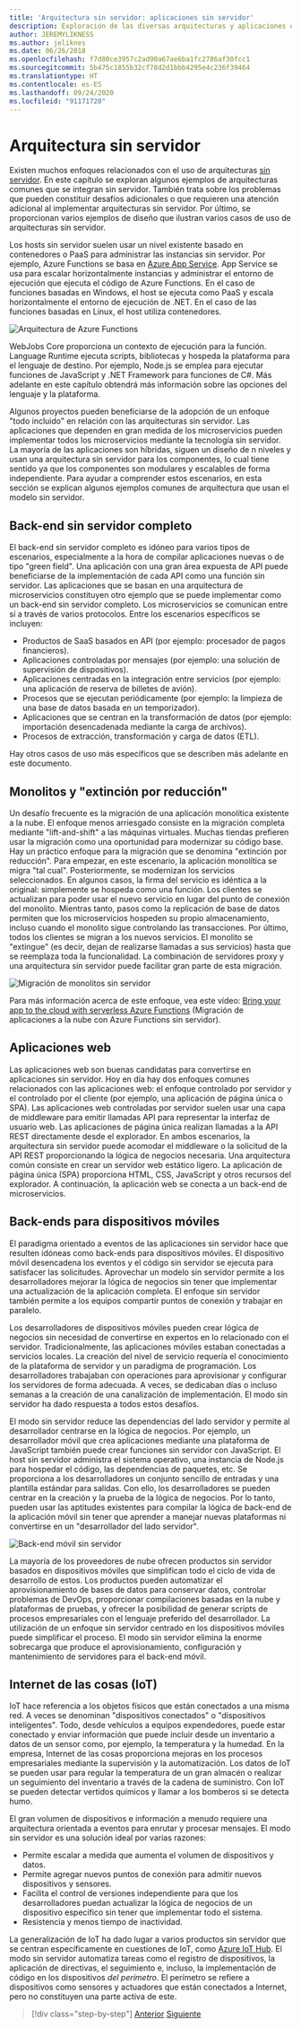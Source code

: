 ```yaml
---
title: 'Arquitectura sin servidor: aplicaciones sin servidor'
description: Exploración de las diversas arquitecturas y aplicaciones que admiten las arquitecturas sin servidor como, por ejemplo, aplicaciones web, para dispositivos móviles e IoT.
author: JEREMYLIKNESS
ms.author: jeliknes
ms.date: 06/26/2018
ms.openlocfilehash: f7d80ce3957c2ad90a67ae6ba1fc2786af30fcc1
ms.sourcegitcommit: 5b475c1855b32cf78d2d1bbb4295e4c236f39464
ms.translationtype: HT
ms.contentlocale: es-ES
ms.lasthandoff: 09/24/2020
ms.locfileid: "91171720"
---
```

# <a name="serverless-architecture"></a>Arquitectura sin servidor

Existen muchos enfoques relacionados con el uso de arquitecturas [sin servidor](https://azure.com/serverless). En este capítulo se exploran algunos ejemplos de arquitecturas comunes que se integran sin servidor. También trata sobre los problemas que pueden constituir desafíos adicionales o que requieren una atención adicional al implementar arquitecturas sin servidor. Por último, se proporcionan varios ejemplos de diseño que ilustran varios casos de uso de arquitecturas sin servidor.

Los hosts sin servidor suelen usar un nivel existente basado en contenedores o PaaS para administrar las instancias sin servidor. Por ejemplo, Azure Functions se basa en [Azure App Service](/azure/app-service/). App Service se usa para escalar horizontalmente instancias y administrar el entorno de ejecución que ejecuta el código de Azure Functions. En el caso de funciones basadas en Windows, el host se ejecuta como PaaS y escala horizontalmente el entorno de ejecución de .NET. En el caso de las funciones basadas en Linux, el host utiliza contenedores.

![Arquitectura de Azure Functions](./media/azure-functions-architecture.png)

WebJobs Core proporciona un contexto de ejecución para la función. Language Runtime ejecuta scripts, bibliotecas y hospeda la plataforma para el lenguaje de destino. Por ejemplo, Node.js se emplea para ejecutar funciones de JavaScript y .NET Framework para funciones de C#. Más adelante en este capítulo obtendrá más información sobre las opciones del lenguaje y la plataforma.

Algunos proyectos pueden beneficiarse de la adopción de un enfoque "todo incluido" en relación con las arquitecturas sin servidor. Las aplicaciones que dependen en gran medida de los microservicios pueden implementar todos los microservicios mediante la tecnología sin servidor. La mayoría de las aplicaciones son híbridas, siguen un diseño de n niveles y usan una arquitectura sin servidor para los componentes, lo cual tiene sentido ya que los componentes son modulares y escalables de forma independiente. Para ayudar a comprender estos escenarios, en esta sección se explican algunos ejemplos comunes de arquitectura que usan el modelo sin servidor.

## <a name="full-serverless-back-end"></a>Back-end sin servidor completo

El back-end sin servidor completo es idóneo para varios tipos de escenarios, especialmente a la hora de compilar aplicaciones nuevas o de tipo "green field". Una aplicación con una gran área expuesta de API puede beneficiarse de la implementación de cada API como una función sin servidor. Las aplicaciones que se basan en una arquitectura de microservicios constituyen otro ejemplo que se puede implementar como un back-end sin servidor completo. Los microservicios se comunican entre sí a través de varios protocolos. Entre los escenarios específicos se incluyen:

- Productos de SaaS basados en API (por ejemplo: procesador de pagos financieros).
- Aplicaciones controladas por mensajes (por ejemplo: una solución de supervisión de dispositivos).
- Aplicaciones centradas en la integración entre servicios (por ejemplo: una aplicación de reserva de billetes de avión).
- Procesos que se ejecutan periódicamente (por ejemplo: la limpieza de una base de datos basada en un temporizador).
- Aplicaciones que se centran en la transformación de datos (por ejemplo: importación desencadenada mediante la carga de archivos).
- Procesos de extracción, transformación y carga de datos (ETL).

Hay otros casos de uso más específicos que se describen más adelante en este documento.

## <a name="monoliths-and-starving-the-beast"></a>Monolitos y "extinción por reducción"

Un desafío frecuente es la migración de una aplicación monolítica existente a la nube. El enfoque menos arriesgado consiste en la migración completa mediante "lift-and-shift" a las máquinas virtuales. Muchas tiendas prefieren usar la migración como una oportunidad para modernizar su código base. Hay un práctico enfoque para la migración que se denomina "extinción por reducción". Para empezar, en este escenario, la aplicación monolítica se migra "tal cual". Posteriormente, se modernizan los servicios seleccionados. En algunos casos, la firma del servicio es idéntica a la original: simplemente se hospeda como una función. Los clientes se actualizan para poder usar el nuevo servicio en lugar del punto de conexión del monolito. Mientras tanto, pasos como la replicación de base de datos permiten que los microservicios hospeden su propio almacenamiento, incluso cuando el monolito sigue controlando las transacciones. Por último, todos los clientes se migran a los nuevos servicios. El monolito se "extingue" (es decir, dejan de realizarse llamadas a sus servicios) hasta que se reemplaza toda la funcionalidad. La combinación de servidores proxy y una arquitectura sin servidor puede facilitar gran parte de esta migración.

![Migración de monolitos sin servidor](./media/serverless-monolith-migration.png)

Para más información acerca de este enfoque, vea este vídeo: [Bring your app to the cloud with serverless Azure Functions](https://channel9.msdn.com/Events/Connect/2017/E102) (Migración de aplicaciones a la nube con Azure Functions sin servidor).

## <a name="web-apps"></a>Aplicaciones web

Las aplicaciones web son buenas candidatas para convertirse en aplicaciones sin servidor. Hoy en día hay dos enfoques comunes relacionados con las aplicaciones web: el enfoque controlado por servidor y el controlado por el cliente (por ejemplo, una aplicación de página única o SPA). Las aplicaciones web controladas por servidor suelen usar una capa de middleware para emitir llamadas API para representar la interfaz de usuario web. Las aplicaciones de página única realizan llamadas a la API REST directamente desde el explorador. En ambos escenarios, la arquitectura sin servidor puede acomodar el middleware o la solicitud de la API REST proporcionando la lógica de negocios necesaria. Una arquitectura común consiste en crear un servidor web estático ligero. La aplicación de página única (SPA) proporciona HTML, CSS, JavaScript y otros recursos del explorador. A continuación, la aplicación web se conecta a un back-end de microservicios.

## <a name="mobile-back-ends"></a>Back-ends para dispositivos móviles

El paradigma orientado a eventos de las aplicaciones sin servidor hace que resulten idóneas como back-ends para dispositivos móviles. El dispositivo móvil desencadena los eventos y el código sin servidor se ejecuta para satisfacer las solicitudes. Aprovechar un modelo sin servidor permite a los desarrolladores mejorar la lógica de negocios sin tener que implementar una actualización de la aplicación completa. El enfoque sin servidor también permite a los equipos compartir puntos de conexión y trabajar en paralelo.

Los desarrolladores de dispositivos móviles pueden crear lógica de negocios sin necesidad de convertirse en expertos en lo relacionado con el servidor. Tradicionalmente, las aplicaciones móviles estaban conectadas a servicios locales. La creación del nivel de servicio requería el conocimiento de la plataforma de servidor y un paradigma de programación. Los desarrolladores trabajaban con operaciones para aprovisionar y configurar los servidores de forma adecuada. A veces, se dedicaban días o incluso semanas a la creación de una canalización de implementación. El modo sin servidor ha dado respuesta a todos estos desafíos.

El modo sin servidor reduce las dependencias del lado servidor y permite al desarrollador centrarse en la lógica de negocios. Por ejemplo, un desarrollador móvil que crea aplicaciones mediante una plataforma de JavaScript también puede crear funciones sin servidor con JavaScript. El host sin servidor administra el sistema operativo, una instancia de Node.js para hospedar el código, las dependencias de paquetes, etc. Se proporciona a los desarrolladores un conjunto sencillo de entradas y una plantilla estándar para salidas. Con ello, los desarrolladores se pueden centrar en la creación y la prueba de la lógica de negocios. Por lo tanto, pueden usar las aptitudes existentes para compilar la lógica de back-end de la aplicación móvil sin tener que aprender a manejar nuevas plataformas ni convertirse en un "desarrollador del lado servidor".

![Back-end móvil sin servidor](./media/serverless-mobile-backend.png)

La mayoría de los proveedores de nube ofrecen productos sin servidor basados en dispositivos móviles que simplifican todo el ciclo de vida de desarrollo de estos. Los productos pueden automatizar el aprovisionamiento de bases de datos para conservar datos, controlar problemas de DevOps, proporcionar compilaciones basadas en la nube y plataformas de pruebas, y ofrecer la posibilidad de generar scripts de procesos empresariales con el lenguaje preferido del desarrollador. La utilización de un enfoque sin servidor centrado en los dispositivos móviles puede simplificar el proceso. El modo sin servidor elimina la enorme sobrecarga que produce el aprovisionamiento, configuración y mantenimiento de servidores para el back-end móvil.

## <a name="internet-of-things-iot"></a>Internet de las cosas (IoT)

IoT hace referencia a los objetos físicos que están conectados a una misma red. A veces se denominan "dispositivos conectados" o "dispositivos inteligentes". Todo, desde vehículos a equipos expendedores, puede estar conectado y enviar información que puede incluir desde un inventario a datos de un sensor como, por ejemplo, la temperatura y la humedad. En la empresa, Internet de las cosas proporciona mejoras en los procesos empresariales mediante la supervisión y la automatización. Los datos de IoT se pueden usar para regular la temperatura de un gran almacén o realizar un seguimiento del inventario a través de la cadena de suministro. Con IoT se pueden detectar vertidos químicos y llamar a los bomberos si se detecta humo.

El gran volumen de dispositivos e información a menudo requiere una arquitectura orientada a eventos para enrutar y procesar mensajes. El modo sin servidor es una solución ideal por varias razones:

- Permite escalar a medida que aumenta el volumen de dispositivos y datos.
- Permite agregar nuevos puntos de conexión para admitir nuevos dispositivos y sensores.
- Facilita el control de versiones independiente para que los desarrolladores puedan actualizar la lógica de negocios de un dispositivo específico sin tener que implementar todo el sistema.
- Resistencia y menos tiempo de inactividad.

La generalización de IoT ha dado lugar a varios productos sin servidor que se centran específicamente en cuestiones de IoT, como [Azure IoT Hub](/azure/iot-hub). El modo sin servidor automatiza tareas como el registro de dispositivos, la aplicación de directivas, el seguimiento e, incluso, la implementación de código en los dispositivos *del perímetro*. El perímetro se refiere a dispositivos como sensores y actuadores que están conectados a Internet, pero no constituyen una parte activa de este.

>[!div class="step-by-step"]
>[Anterior](architecture-approaches.md)
>[Siguiente](serverless-architecture-considerations.md)
